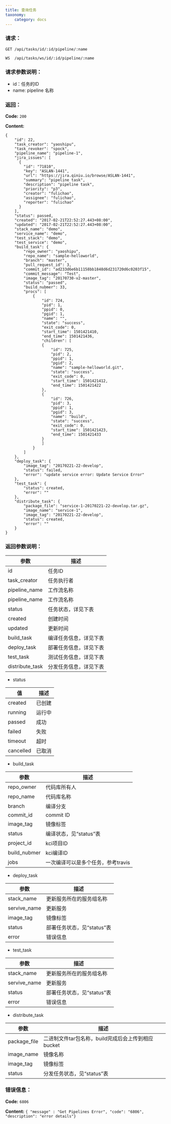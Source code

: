 ```yaml
---
title: 查询任务
taxonomy:
    category: docs
---
```


### 请求：

    GET /api/tasks/id/:id/pipeline/:name

    WS  /api/tasks/ws/id/:id/pipeline/:name

### 请求参数说明：

- id：任务的ID
- name: pipeline 名称

### 返回：

**Code:** `200`

**Content:** 

```
{
    "id": 22,
    "task_creator": "yaoshipu",
    "task_revoker": "spock",
    "pipeline_name": "pipeline-1",
    "jira_issues": [
      {
        "id": "71810",
        "key": "ASLAN-1441",
        "url": "https://jira.qiniu.io/browse/ASLAN-1441",
        "summary": "pipeline task",
        "description": "pipeline task",
        "priority": "p3",
        "creator": "fulichao",
        "assignee": "fulichao",
        "reporter": "fulichao"
      }
    ],
    "status": passed,
    "created": "2017-02-21T22:52:27.443+08:00",
    "updated": "2017-02-21T22:52:27.443+08:00",
    "stack_name": "demo",
    "service_name": "demo",
    "test_stack": "demo",
    "test_service": "demo",
    "build_task": {
        "repo_owner": "yaoshipu",
        "repo_name": "sample-helloworld",
        "branch": "master",
        "pull_request_id": 3,
        "commit_id": "ad233d6e6b11158bb1848d6d231720d6c0203f15",
        "commit_message": "Test",
        "image_tag": "20170730-v2-master",
        "status": "passed",
        "build_nubmer": 33,
        "procs": [
            {
                "id": 724,
                "pid": 1,
                "ppid": 0,
                "pgid": 1,
                "name": "",
                "state": "success",
                "exit_code": 0,
                "start_time": 1501421410,
                "end_time": 1501421436,
                "children": [
                {
                    "id": 725,
                    "pid": 2,
                    "ppid": 1,
                    "pgid": 2,
                    "name": "sample-helloworld.git",
                    "state": "success",
                    "exit_code": 0,
                    "start_time": 1501421412,
                    "end_time": 1501421422
                },
                {
                    "id": 726,
                    "pid": 3,
                    "ppid": 1,
                    "pgid": 3,
                    "name": "build",
                    "state": "success",
                    "exit_code": 0,
                    "start_time": 1501421423,
                    "end_time": 1501421433
                }
                ]
            }
        ]
    },
    "deploy_task": {
        "image_tag": "20170221-22-develop",
        "status": failed,
        "error": "update service error: Update Service Error"
    },
    "test_task": {
        "status": created,
        "error": ""
    },
    "distribute_task": {
        "package_file": "service-1-20170221-22-develop.tar.gz",
        "image_name": "service-1",
        "image_tag": "20170221-22-develop",
        "status": created,
        "error": ""
    }
}
```	

### 返回参数说明：

|参数|描述|
|---|---|
|id|任务ID|
|task_creator|任务执行者|
|pipeline_name|工作流名称|
|pipeline_name|工作流名称|
|status|任务状态，详见下表|
|created|创建时间|
|updated|更新时间|
|build_task|编译任务信息，详见下表|
|deploy_task|部署任务信息，详见下表|
|test_task|测试任务信息，详见下表|
|distribute_task|分发任务信息，详见下表|

- status

|值|描述|
|--|---|
|created|已创建|
|running|运行中|
|passed|成功|
|failed|失败|
|timeout|超时|
|cancelled|已取消|

- build_task

|参数|描述|
|---|---|
|repo_owner|代码库所有人|
|repo_name|代码库名称|
|branch|编译分支|
|commit_id|commit ID|
|image_tag|镜像标签|
|status|编译状态，见“status”表|
|project_id|kci项目ID|
|build_nubmer|kci编译ID|
|jobs|一次编译可以是多个任务，参考travis|

- deploy_task

|参数|描述|
|---|---|
|stack_name|更新服务所在的服务组名称|
|servive_name|更新服务|
|image_tag|镜像标签|
|status|部署任务状态，见“status”表|
|error|错误信息|

- test_task

|参数|描述|
|---|---|
|stack_name|更新服务所在的服务组名称|
|servive_name|更新服务|
|status|部署任务状态，见“status”表|
|error|错误信息|


- distribute_task

|参数|描述|
|---|---|
|package_file|二进制文件tar包名称，build完成后会上传到相应bucket|
|image_name|镜像名称|
|image_tag|镜像标签|
|status|分发任务状态，见“status”表|


### 错误信息：

**Code:** `6806`

**Content:** `{ "message" : "Get Pipelines Error", "code": "6806", "description": "error details"}`